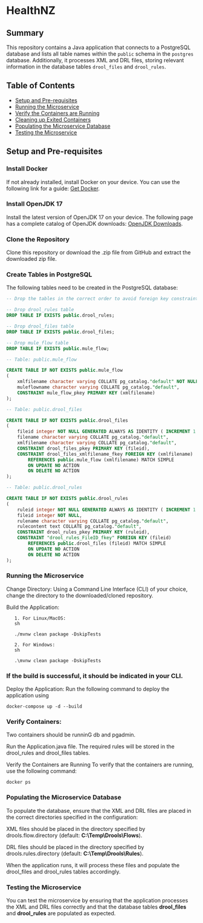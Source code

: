 # HealthNZ

## Summary

This repository contains a Java application that connects to a PostgreSQL database and lists all table names within the `public` schema in the `postgres` database. Additionally, it processes XML and DRL files, storing relevant information in the database tables `drool_files` and `drool_rules`.

## Table of Contents

- [Setup and Pre-requisites](#setup-and-pre-requisites)
- [Running the Microservice](#running-the-microservice)
- [Verify the Containers are Running](#verify-the-containers-are-running)
- [Cleaning up Exited Containers](#cleaning-up-exited-containers)
- [Populating the Microservice Database](#populating-the-microservice-database)
- [Testing the Microservice](#testing-the-microservice)

## Setup and Pre-requisites

### Install Docker
If not already installed, install Docker on your device. You can use the following link for a guide: [Get Docker](https://docs.docker.com/get-docker/).

### Install OpenJDK 17
Install the latest version of OpenJDK 17 on your device. The following page has a complete catalog of OpenJDK downloads: [OpenJDK Downloads](https://www.openlogic.com/openjdk-downloads).

### Clone the Repository
Clone this repository or download the .zip file from GitHub and extract the downloaded zip file.

### Create Tables in PostgreSQL
The following tables need to be created in the PostgreSQL database:

```sql
-- Drop the tables in the correct order to avoid foreign key constraint errors

-- Drop drool_rules table
DROP TABLE IF EXISTS public.drool_rules;

-- Drop drool_files table
DROP TABLE IF EXISTS public.drool_files;

-- Drop mule_flow table
DROP TABLE IF EXISTS public.mule_flow;

-- Table: public.mule_flow

CREATE TABLE IF NOT EXISTS public.mule_flow
(
    xmlfilename character varying COLLATE pg_catalog."default" NOT NULL,
    muleflowname character varying COLLATE pg_catalog."default",
    CONSTRAINT mule_flow_pkey PRIMARY KEY (xmlfilename)
);

-- Table: public.drool_files

CREATE TABLE IF NOT EXISTS public.drool_files
(
    fileid integer NOT NULL GENERATED ALWAYS AS IDENTITY ( INCREMENT 1 START 1 MINVALUE 1 MAXVALUE 2147483647 CACHE 1 ),
    filename character varying COLLATE pg_catalog."default",
    xmlfilename character varying COLLATE pg_catalog."default",
    CONSTRAINT drool_files_pkey PRIMARY KEY (fileid),
    CONSTRAINT drool_files_xmlfilename_fkey FOREIGN KEY (xmlfilename)
        REFERENCES public.mule_flow (xmlfilename) MATCH SIMPLE
        ON UPDATE NO ACTION
        ON DELETE NO ACTION
);

-- Table: public.drool_rules

CREATE TABLE IF NOT EXISTS public.drool_rules
(
    ruleid integer NOT NULL GENERATED ALWAYS AS IDENTITY ( INCREMENT 1 START 1 MINVALUE 1 MAXVALUE 2147483647 CACHE 1 ),
    fileid integer NOT NULL,
    rulename character varying COLLATE pg_catalog."default",
    rulecontent text COLLATE pg_catalog."default",
    CONSTRAINT drool_rules_pkey PRIMARY KEY (ruleid),
    CONSTRAINT "drool_rules_FileID_fkey" FOREIGN KEY (fileid)
        REFERENCES public.drool_files (fileid) MATCH SIMPLE
        ON UPDATE NO ACTION
        ON DELETE NO ACTION
);

```


### Running the Microservice
   Change Directory: Using a Command Line Interface (CLI) of your choice, change the directory to the downloaded/cloned repository.
   
   Build the Application:

~~~
   1. For Linux/MacOS:
   sh

   ./mvnw clean package -DskipTests

   2. For Windows:
   sh

   .\mvnw clean package -DskipTests

~~~

### If the build is successful, it should be indicated in your CLI.
Deploy the Application:
Run the following command to deploy the application using 

~~~
docker-compose up -d --build
~~~

### Verify Containers:
Two containers should be runninG db and pgadmin.

Run the Application.java file. The required rules will be stored in the drool_rules and drool_files tables.

Verify the Containers are Running
To verify that the containers are running, use the following command:

~~~
docker ps
~~~

### Populating the Microservice Database
To populate the database, ensure that the XML and DRL files are placed in the correct directories specified in the configuration:

XML files should be placed in the directory specified by drools.flow.directory (default: **C:\Temp\Drools\Flows**).

DRL files should be placed in the directory specified by drools.rules.directory (default: **C:\Temp\Drools\Rules**).

When the application runs, it will process these files and populate the drool_files and drool_rules tables accordingly.


### Testing the Microservice
You can test the microservice by ensuring that the application processes the XML and DRL files correctly and that the database tables **drool_files** and **drool_rules** are populated as expected.